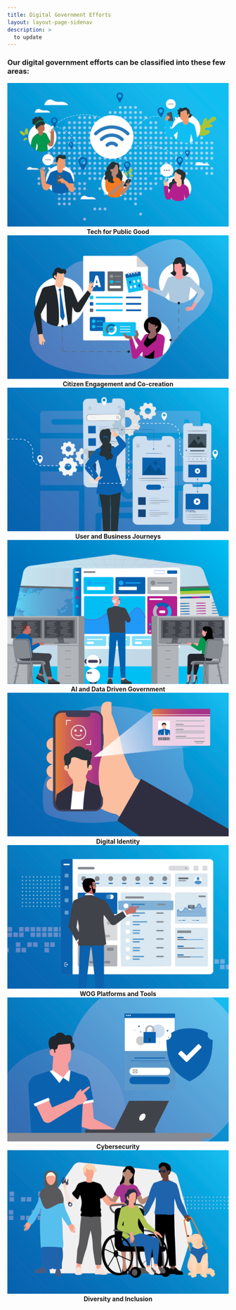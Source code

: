 ```yaml
---
title: Digital Government Efforts
layout: layout-page-sidenav
description: >
  to update
---
```


### Our digital government efforts can be classified into these few areas:

<div class="row">
  <div class="col" style="text-align: center">
    <a href="/our-digital-journey/singapore-digital-government-journey/tech-for-public-good" target="_blank">
      <img src="/assets/img/digital-transformation/01-Tech for Public Good.png" alt="Tech for Public Good" /></a>
    <figcaption><b>Tech for Public Good</b></figcaption>
  </div>

  <div class="col" style="text-align: center">
    <a href="/our-digital-journey/singapore-digital-government-journey/citizen-engagement-and-cocreation" target="_blank">
      <img src="/assets/img/digital-transformation/02-Citizen Engagement.png" alt="Citizen Engagement and Co-creation" /></a>
    <figcaption><b>Citizen Engagement and Co-creation</b></figcaption>
  </div>
	
  <div class="col" style="text-align: center">
    <a href="/our-digital-journey/singapore-digital-government-journey/user-and-business-journeys" target="_blank">
      <img src="/assets/img/digital-transformation/03-User Business Journey.png" alt="Citizen Engagement and Co-creation" /></a>
    <figcaption><b>User and Business Journeys</b></figcaption>
  </div>
	
  <div class="col" style="text-align: center">
     <a href="/our-digital-journey/singapore-digital-government-journey/ai-and-data-driven-government" target="_blank">
      <img src="/assets/img/digital-transformation/04-Data Driven Gov AI.png" alt="AI and Data Driven Government" /></a>
    <figcaption><b>AI and Data Driven Government</b></figcaption>
  </div>
</div>

<div class="row">
  <div class="col" style="text-align: center">
    <a href="/our-digital-journey/singapore-digital-government-journey/digital-identity" target="_blank">
      <img src="/assets/img/digital-transformation/05-Digital Identity.png" alt="Digital Identity" /></a>
    <figcaption><b>Digital Identity</b></figcaption>
  </div>

  <div class="col" style="text-align: center">
    <a href="/our-digital-journey/singapore-digital-government-journey/wog-platforms-and-tools" target="_blank">
      <img src="/assets/img/digital-transformation/06-WOG Platforms Tools.png" alt="WOG Platforms and Tools" /></a>
    <figcaption><b>WOG Platforms and Tools</b></figcaption>
  </div>

  <div class="col" style="text-align: center">
    <a href="/our-digital-journey/singapore-digital-government-journey/cybersecurity" target="_blank">
      <img src="/assets/img/digital-transformation/07-Cybersecurity.png" alt="Cybersecurity" /></a>
    <figcaption><b>Cybersecurity</b></figcaption>
  </div>

  <div class="col" style="text-align: center">
    <a href="/our-digital-journey/singapore-digital-government-journey/diversity-and-inclusion" target="_blank">
      <img src="/assets/img/digital-transformation/08-Diversity Inclusion.png" alt="Diversity and Inclusion" /></a>
    <figcaption><b>Diversity and Inclusion</b></figcaption>
  </div>
</div>